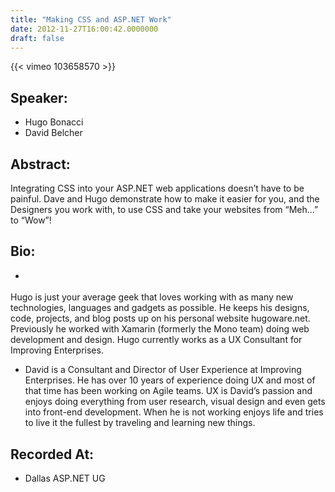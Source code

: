 ```yaml
---
title: "Making CSS and ASP.NET Work"
date: 2012-11-27T16:00:42.0000000
draft: false
---
```


{{< vimeo 103658570 >}}

## Speaker:

 - Hugo Bonacci
 - David Belcher

## Abstract:

<p>Integrating CSS into your ASP.NET web applications doesn’t have to be painful. Dave and Hugo demonstrate how to make it easier for you, and the Designers you work with, to use CSS and take your websites from “Meh...” to “Wow”!</p>

## Bio:

 - <p>
Hugo is just your average geek that loves working with as many new technologies, languages and gadgets as possible. He keeps his designs, code, projects, and blog posts up on his personal website hugoware.net. Previously he worked with Xamarin (formerly the Mono team) doing web development and design. Hugo currently works as a UX Consultant for Improving Enterprises.</p>
 - <p>David is a Consultant and Director of User Experience at Improving Enterprises. He has over 10 years of experience doing UX and most of that time has been working on Agile teams. UX is David’s passion and enjoys doing everything from user research, visual design and even gets into front-end development. When he is not working enjoys life and tries to live it the fullest by traveling and learning new things.
</p>

## Recorded At:

 - Dallas ASP.NET UG

